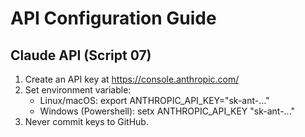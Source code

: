 # API Configuration Guide

## Claude API (Script 07)
1) Create an API key at https://console.anthropic.com/
2) Set environment variable:
   - Linux/macOS:  export ANTHROPIC_API_KEY="sk-ant-..."
   - Windows (Powershell):  setx ANTHROPIC_API_KEY "sk-ant-..."
3) Never commit keys to GitHub.

